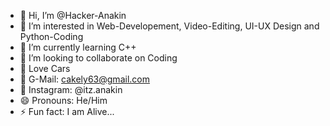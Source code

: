 - 👋 Hi, I’m @Hacker-Anakin
- 👀 I’m interested in Web-Developement, Video-Editing, UI-UX Design and Python-Coding
- 🌱 I’m currently learning C++
- 🤝 I’m looking to collaborate on Coding
- 💞 Love Cars
- 🔰 G-Mail: cakely63@gmail.com
- 🔰 Instagram: @itz.anakin
- 😄 Pronouns: He/Him
- ⚡ Fun fact: I am Alive...

<!---
Hacker-Anakin/Hacker-Anakin is a ✨ special ✨ repository because its `README.md` (this file) appears on your GitHub profile.
You can click the Preview link to take a look at your changes.
--->
